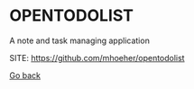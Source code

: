 # OPENTODOLIST
 
 A note and task managing application
 
 SITE: https://github.com/mhoeher/opentodolist

 [Go back](https://portable-linux-apps.github.io/apps.html)

